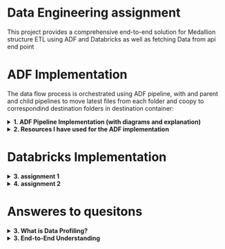 # Data Engineering assignment
This project provides a comprehensive end-to-end solution for Medallion structure ETL using ADF and Databricks as well as fetching Data from api end point




# ADF Implementation

The data flow process is orchestrated using ADF pipeline, with and parent and child pipelines to move latest files from each folder and coopy to correspondind destination folders in destination container:

<details>
  <summary><strong>1. ADF Pipeline Implementation (with diagrams and explanation)</strong></summary>
  
  ### Creating Parent Pipeline
  ![Creating Parent Pipeline](https://raw.githubusercontent.com/shamsaravaiah/DE-assignment-implementation/main/ADF%20implementation/Screenshots/parent%20pipeline.png)
  In the parent pipeline, I iterate over the sales-view-devtst container to get the metadata at the container level, which will result in the folders [customer, product, sales store] as child items that will be passed into the execute pipeline activity which runs the child pipeline. 
  
  ### Creating Child Pipeline
  ![Creating Child Pipeline](https://raw.githubusercontent.com/shamsaravaiah/DE-assignment-implementation/main/ADF%20implementation/Screenshots/child%20pipeline.png)
  The child pipeline takes the current item in the forEach activity and passes it into the pipeline level parameter that I have configured for the child Pipeline. The current folder is passed to the getMetadata activity inside the forEach activity of the child pipeline, resulting in an array of child items with the lastModified date and file name.
  
  ### Inside forEach Activity in Child Pipeline
  ![Inside forEach Activity in Child Pipeline](https://raw.githubusercontent.com/shamsaravaiah/DE-assignment-implementation/main/ADF%20implementation/Screenshots/inside%20forEach%20activity%20of%20child%20pipeline.png)
  I have assigned a pipeline level variable and assigned an old date value. Inside the forEach activity of the child pipeline, I compare the date variable with the lastModified of the current file. If greater, I swap the date variable with lastModified to preserve the latest date. I then assign the filename to a variable using the SetVariable activity. Then I copy the file to the destination using the latest file name with the Copy Data activity. The aim is to extract fresh and latest files from the source and copy them to the destination.

</details>

<details>
  <summary><strong>2. Resources I have used for the ADF implementation</strong></summary>
  - ADF (data flow orchestration)
  - ADLS Gen 2 (storage purpose, hierarchical namespace)
  - Databricks (to perform transformations on the source datasets prior to saving in the next layer, Implemented medallion architecture to process the files applying the mentioned transformations and writing them as Delta tables using Upset operation)
</details>






# Databricks Implementation

<details>
  <summary><strong>3. assignment 1</strong></summary>
  Implemented the mentioned transformation, using UDF functions and writing a fact table into DBFS as delta table which can be queried on using the mentioned requirements.
    Link: [GitHub Repository](https://github.com/shamsaravaiah/DE-assignment-implementation/tree/main/Databricks%20implementation/Question%201)

  
    
</details>

<details>
  <summary><strong>4. assignment 2</strong></summary>
  Extracted data from an api end point and performed transforamtions and flattening the data set. And wrote it into DBFS as delta table
  Link: [GitHub Repository](https://github.com/shamsaravaiah/DE-assignment-implementation/tree/main/Databricks%20implementation/Question%202)
  <details>
  <summary><strong>1. API Data Pulling Flow Chart</strong></summary>
  <img src="https://github.com/shamsaravaiah/DE-assignment-implementation/blob/main/Databricks%20implementation/Question%202/flow%20diagram.png" alt="API Data Pulling Flow Chart">
    

1. **Constants and Utility Functions:**  
   The notebook begins by defining necessary constants and utility functions.

2. **Data Fetching:**  
   The `fetch_data` function sends an HTTP GET request to the API URL. It logs any errors if the request fails. On success, the function returns the JSON response for further processing.

3. **Data Processing:**  
   The `process_data` function checks if the response contains the expected data structure (a list of users). It logs the number of records if valid or warns of errors if not.

## Data Transformation in Spark

1. **Creating a Spark DataFrame:**  
   The processed data is converted into a Spark DataFrame (`api_df`). The data is displayed to verify successful loading.

2. **Extracting Domain from Email:**  
   A user-defined function (UDF), `extract_domain`, is created using the Python `re` library to extract domain names from email addresses. This UDF generates a new column called `site_address`, which holds the extracted domains.

3. **Adding a Date Column:**  
   The `add_date_column` function is called to append a date column (defined in the utils module).

## Saving Data

The final transformed DataFrame is saved in Delta format using Delta Lake technology. The output path is dynamically generated based on the specified database and table names.

## Listing Files

The notebook concludes by listing the files stored in the output path using `dbutils.fs.ls` and prints the file names.

</details>

</details>

# Answeres to quesitons

<details> 
  <summary><strong>3. What is Data Profiling?</strong></summary>
Data profiling is the process of checking and analyzing data to understand what it looks like, assess its quality, and check how good it is. This helps identify patterns, errors, and the overall quality of the data.

For the provided data, the data profiling steps that were done include:

Check Column Headers: Ensure all column headers are in snake case and lowercase.
Identify Patterns: Analyze and create new columns based on existing data (e.g., splitting names, extracting domains from emails).
Assess Data Types: Convert data types where necessary (e.g., date formats to yyyy-MM-dd).
Validate Values: Check and categorize values (e.g., expenditure status based on spending amounts).
Identify and Handle Anomalies: Ensure data consistency and correctness through transformations and checks.
Dynamic File Assessment: Continuously monitor and retrieve the latest modified files in the ADLS.
Transform Data: Apply rules for data transformation based on profiling insights (e.g., creating subcategories, store categories).
</details>

<details>
  <summary><strong>3. End-to-End Understanding</strong></summary>
Based on my understanding, the use case was designed to implement a structured data processing pipeline using Azure Data Lake Storage (ADLS) and Azure Data Factory (ADF) for sales data analysis. It involves extracting fresh files that are being loaded, transforming, and loading (ETL) data from various sources into a bronze layer for raw storage, a silver layer for processed data, and a gold layer for analytical insights. This setup enables real-time data processing, improved data quality, and enhanced decision-making through consolidated sales reports.

The use case uses the Medallion Architecture pattern, which consists of three layers:

Bronze Layer: Raw data storage where all incoming data is initially ingested without significant transformations. This serves as the source of truth.

Silver Layer: Processed data that has undergone cleaning and transformation. This layer is used for more refined analytics. In my use case, it contains semi-processed/partially cleaned data.

Gold Layer: The final, curated data. In my use case, it contains the StoreProductSalesAnalys data, used for reporting and analytics. It provides high-level insights and can be considered as the data mart. In my use case, I created a large table that can be queried in many ways to derive insights.

This layered approach facilitates incremental data processing and enhances data quality while allowing for flexible analytics across different stages of the data lifecycle, making data available for different workloads.

</details>

